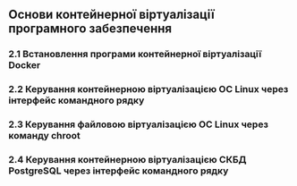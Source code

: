 ## Основи контейнерної віртуалізації програмного забезпечення

### 2.1 Встановлення програми контейнерної віртуалізації Docker

### 2.2 Керування контейнерною віртуалізацією ОС Linux через інтерфейс командного рядку

### 2.3 Керування файловою віртуалізацією ОС Linux через команду chroot

### 2.4 Керування контейнерною віртуалізацією СКБД PostgreSQL через інтерфейс командного рядку

